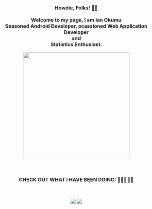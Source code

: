 
  <div align="center">  
<h3>Howdie, Folks! 👋🤓<br><br>Welcome to my page, I am Ian Okumu<br>Seasoned Android Developer, ocassioned Web Application Developer <br>and<br>Statistics Enthusiast.</h3>
  </div>
  
  <div align="center">
 
  <img src="https://socialmediatech.net/wp-content/uploads/2020/12/android-n.png" height="350"/>
  
  </div>
  
<!--   [![Top Langs](https://github-readme-stats.vercel.app/api/top-langs/?username=anuraghazra&layout=compact)](https://github.com/anuraghazra/github-readme-stats) -->

<!-- ![Anurag's GitHub stats](https://github-readme-stats.vercel.app/api?username=anuraghazra&show_icons=true&theme=radical)
 -->
  
  <div align="center">
  <br>
  <br>
  <h3>CHECK OUT WHAT I HAVE BEEN DOING: 🤪🤖🤪🤖🤪</h3>
  <br>
  <br>
  
  <a href="https://github.com/anuraghazra/github-readme-stats" style="margin-left:5%;">
  <img align="center" src="https://github-readme-stats.vercel.app/api?username=otsembo&show_icons=true&theme=radical" />
</a>
<a href="https://github.com/anuraghazra/convoychat" style="margin-right:5%;">
  <img align="center" src="https://github-readme-stats.vercel.app/api/top-langs/?username=otsembo&layout=compact" />
</a>
  
  </div>
<!---
otsembo/otsembo is a ✨ special ✨ repository because its `README.md` (this file) appears on your GitHub profile.
You can click the Preview link to take a look at your changes.
--->

